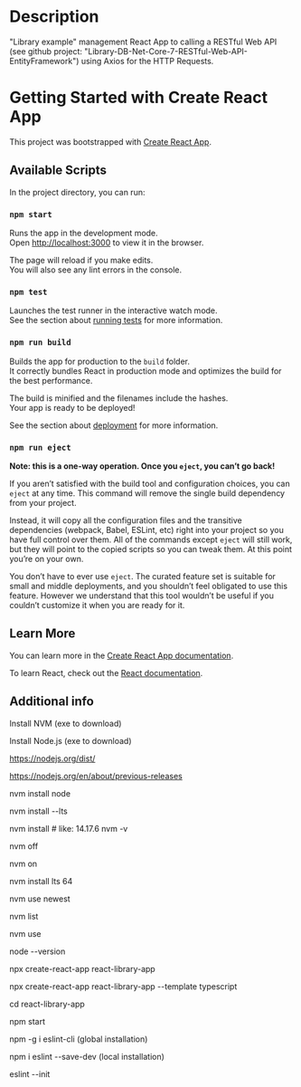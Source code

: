 # Description

"Library example" management React App to calling a RESTful Web API (see github project: "Library-DB-Net-Core-7-RESTful-Web-API-EntityFramework") using Axios for the HTTP Requests.

# Getting Started with Create React App

This project was bootstrapped with [Create React App](https://github.com/facebook/create-react-app).

## Available Scripts

In the project directory, you can run:

### `npm start`

Runs the app in the development mode.\
Open [http://localhost:3000](http://localhost:3000) to view it in the browser.

The page will reload if you make edits.\
You will also see any lint errors in the console.

### `npm test`

Launches the test runner in the interactive watch mode.\
See the section about [running tests](https://facebook.github.io/create-react-app/docs/running-tests) for more information.

### `npm run build`

Builds the app for production to the `build` folder.\
It correctly bundles React in production mode and optimizes the build for the best performance.

The build is minified and the filenames include the hashes.\
Your app is ready to be deployed!

See the section about [deployment](https://facebook.github.io/create-react-app/docs/deployment) for more information.

### `npm run eject`

**Note: this is a one-way operation. Once you `eject`, you can’t go back!**

If you aren’t satisfied with the build tool and configuration choices, you can `eject` at any time. This command will remove the single build dependency from your project.

Instead, it will copy all the configuration files and the transitive dependencies (webpack, Babel, ESLint, etc) right into your project so you have full control over them. All of the commands except `eject` will still work, but they will point to the copied scripts so you can tweak them. At this point you’re on your own.

You don’t have to ever use `eject`. The curated feature set is suitable for small and middle deployments, and you shouldn’t feel obligated to use this feature. However we understand that this tool wouldn’t be useful if you couldn’t customize it when you are ready for it.

## Learn More

You can learn more in the [Create React App documentation](https://facebook.github.io/create-react-app/docs/getting-started).

To learn React, check out the [React documentation](https://reactjs.org/).

## Additional info

Install NVM (exe to download)

Install Node.js (exe to download)

https://nodejs.org/dist/

https://nodejs.org/en/about/previous-releases

nvm install node

nvm install --lts

nvm install <version> # like: 14.17.6
nvm -v

nvm off

nvm on

nvm install lts 64

nvm use newest

nvm list

nvm use

node --version

npx create-react-app react-library-app

npx create-react-app react-library-app --template typescript

cd react-library-app

npm start

npm -g i eslint-cli (global installation)

npm i eslint --save-dev (local installation)

eslint --init
